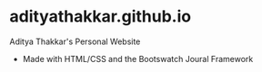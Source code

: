 # adityathakkar.github.io
Aditya Thakkar's Personal Website

 - Made with HTML/CSS and the Bootswatch Joural Framework
